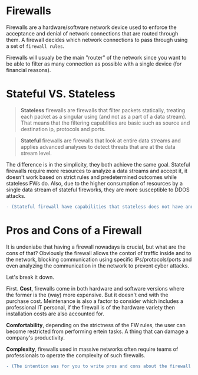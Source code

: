 # Firewalls

Firewalls are a hardware/software network device used to enforce the acceptance and denial of network connections that are routed through them. A firewall decides which network connections to pass through using a set of `firewall rules`.

Firewalls will usualy be the main "router" of the network since you want to be able to filter as many connection as possible with a single device (for financial reasons).

# Stateful VS. Stateless

> **Stateless** firewalls are firewalls that filter packets statically, treating each packet as a singular using (and not as a part of a data stream). That means that the filtering capablities are basic such as source and destination ip, protocols and ports. 

> **Stateful** firewalls are firewalls that look at entire data streams and applies advanced analyses to detect threats that are at the data stream level.

The difference is in the simplicity, they both achieve the same goal. Stateful firewalls require more resources to analyze a data streams and accept it, it doesn't work based on strict rules and predetermined outcomes while stateless FWs do. Also, due to the higher consumption of resources by a single data stream of stateful fireworks, they are more susceptible to DDOS attacks.

```diff
- (Stateful firewall have capabilities that stateless does not have and you have to make the rules more loose if you have a stateless firewall can you explain why?)
```

# Pros and Cons of a Firewall

It is undeniabe that having a firewall nowadays is crucial, but what are the cons of that? Obviously the firewall allows the contorl of traffic inside and to the network, blocking communication using specific IPs/protocols/ports and even analyzing the communication in the network to prevent cyber attacks.

Let's break it down.

First. **Cost**, firewalls come in both hardware and software versions where the former is the (way) more expensive. But it doesn't end with the purchase cost. Meintenance is also a factor to consider which includes a professional IT personal, if the firewall is of the hardware variety then installation costs are also accounted for.

**Comfortability**, depending on the strictness of the FW rules, the user can become restricted from performing ertein tasks. A thing that can damage a company's productivity.

**Complexity**, firewalls used in massive networks often require teams of professionals to operate the complexity of such firewalls.

```diff
- (The intention was for you to write pros and cons about the firewall types)
```
